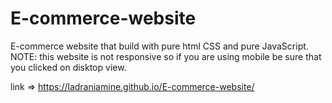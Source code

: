 # E-commerce-website
E-commerce website that build with pure html CSS and pure JavaScript.<br />
NOTE: this website is not responsive so if you are using mobile be sure that you clicked on disktop view.

link => https://ladraniamine.github.io/E-commerce-website/

